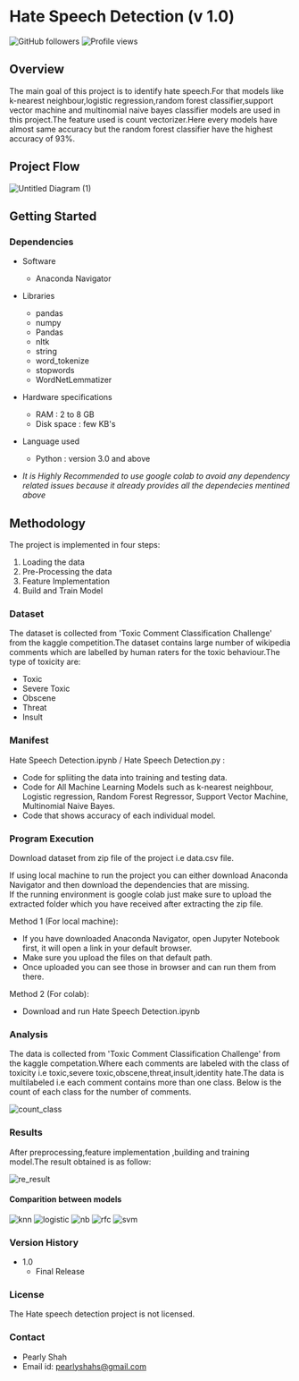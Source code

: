 # Hate Speech Detection (v 1.0)
![GitHub followers](https://img.shields.io/github/followers/PearlyShah?style=social)
![Profile views](https://gpvc.arturio.dev/PearlyShah)

## Overview
The main goal of this project is to identify hate speech.For that models like k-nearest neighbour,logistic regression,random forest classifier,support vector machine and multinomial naive bayes classifier models are used in this project.The feature used is count vectorizer.Here every models have almost same accuracy but the random forest classifier have the highest accuracy of 93%.

## Project Flow
![Untitled Diagram (1)](https://user-images.githubusercontent.com/43084772/129882780-e2f25376-0033-4af3-b1a7-15ce130db1cf.jpg)

## Getting Started
### Dependencies
* Software
  * Anaconda Navigator
* Libraries
  * pandas
  * numpy
  * Pandas
  * nltk
  * string
  * word_tokenize
  * stopwords
  * WordNetLemmatizer
  
* Hardware specifications
  * RAM : 2 to 8 GB
  * Disk space : few KB's
* Language used
  * Python : version 3.0 and above
* *It is Highly Recommended to use google colab to avoid any dependency related issues because it already provides all the dependecies mentined above*


## Methodology

The project is implemented in four steps:
1. Loading the data
2. Pre-Processing the data 
3. Feature Implementation
4. Build and Train Model

### Dataset
The dataset is collected from 'Toxic Comment Classification Challenge' from the kaggle competition.The dataset contains large number of wikipedia comments which are labelled by human raters for the toxic behaviour.The type of toxicity are:
 * Toxic
 * Severe Toxic
 * Obscene
 * Threat
 * Insult

### Manifest

Hate Speech Detection.ipynb / Hate Speech Detection.py :

  * Code for spliiting the data into training and testing data.
  * Code for All Machine Learning Models such as k-nearest neighbour, Logistic regression, Random Forest Regressor, Support Vector Machine, Multinomial Naive Bayes.
  * Code that shows accuracy of each individual model.


### Program Execution
Download dataset from zip file of the project i.e data.csv file.
</br>

If using local machine to run the project you can either download Anaconda Navigator and then download the dependencies that are missing.</br>
If the running environment is google colab just make sure to upload the extracted folder which you have received after extracting the zip file.

Method 1 (For local machine):
* If you have downloaded Anaconda Navigator, open Jupyter Notebook first, it will open a link in your default browser.
* Make sure you upload the files on that default path.
* Once uploaded you can see those in browser and can run them from there.

Method 2 (For colab):
* Download and run Hate Speech Detection.ipynb

### Analysis
The data is collected from 'Toxic Comment Classification Challenge' from the kaggle competation.Where each comments are labeled with the class of toxicity i.e toxic,severe toxic,obscene,threat,insult,identity hate.The data is multilabeled i.e each comment contains more than one class.
Below is the count of each class for the number of comments.

![count_class](https://user-images.githubusercontent.com/43084772/129882999-3e1e197c-d8fe-4cc6-b04a-b63af1698236.PNG)

### Results
After preprocessing,feature implementation ,building and training model.The result obtained is as follow:

![re_result](https://user-images.githubusercontent.com/43084772/129883077-36611d2a-d639-42ea-8fc0-6bdb36a44f0b.PNG)

#### Comparition between models
![knn](https://user-images.githubusercontent.com/43084772/129886157-9061e7d8-9e10-4580-a168-201b4c4a8618.PNG)
![logistic](https://user-images.githubusercontent.com/43084772/129886243-b0d7ff77-779a-4b01-b944-33c24f39b992.PNG)
![nb](https://user-images.githubusercontent.com/43084772/129886245-a6b8a490-1ae9-4272-88c6-d9a17e915cf5.PNG)
![rfc](https://user-images.githubusercontent.com/43084772/129886246-ecbb64ff-66fa-406a-9b9b-95f57473d6ba.PNG)
![svm](https://user-images.githubusercontent.com/43084772/129886249-d357b05e-406c-4966-b645-31434dc14349.PNG)

### Version History
- 1.0
    - Final Release

### License
The Hate speech detection project is not licensed.

### Contact
- Pearly Shah
- Email id: pearlyshahs@gmail.com





